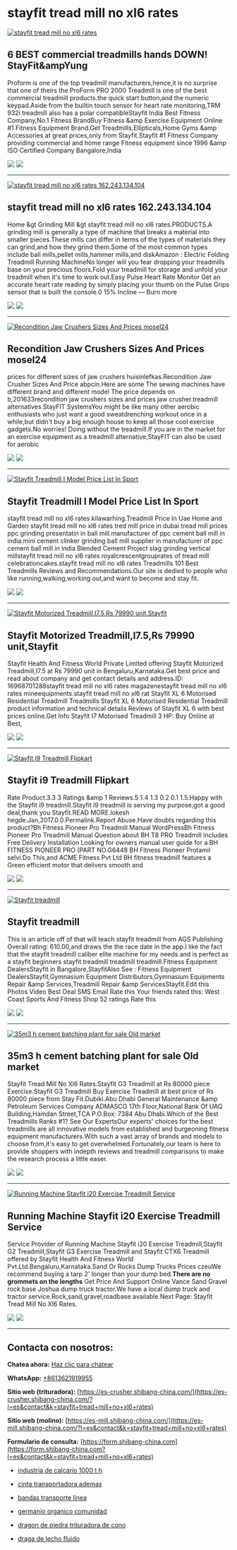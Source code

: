 # stayfit tread mill no xl6 rates

<a href="https://swt.shibang-china.com/?l=es&img&k=stayfit+tread+mill+no+xl6+rates" target="_blank">![stayfit tread mill no xl6 rates](http://static.shibang-china.com/all-800x300/234.jpg)</a>

## 6 BEST commercial treadmills hands DOWN! StayFit&ampYung
Proform is one of the top treadmill manufacturers,hence,it is no surprise that one of theirs the ProForm PRO 2000 Treadmill is one of the best commercial treadmill products.the quick start button,and the numeric keypad.Aside from the builtin touch sensor for heart rate monitoring,TRM 932i treadmill also has a polar compatibleStayfit India Best Fitness Company,No.1 Fitness BrandBuy Fitness &amp Exercise Equipment Online #1 Fitness Equipment Brand.Get Treadmills,Ellipticals,Home Gyms &amp Accessories at great prices,only from Stayfit.Stayfit #1 Fitness Company providing commercial and home range Fitness equipment since 1996 &amp ISO Certified Company Bangalore,India


<a href="https://whatsapp.shibangsoft.com/WhatsApp.php" target="_blank" title="WhatsApp">![](http://static.shibang-china.com/icon/whatsapp.png)</a> <a href="https://swt.shibang-china.com/?l=es&icon&k=stayfit+tread+mill+no+xl6+rates" target="_blank">![](http://static.shibang-china.com/icon/chat-es.png)</a>

---

<a href="https://swt.shibang-china.com/?l=es&img&k=stayfit+tread+mill+no+xl6+rates" target="_blank">![stayfit tread mill no xl6 rates 162.243.134.104](http://static.shibang-china.com/all-800x300/661.jpg)</a>

## stayfit tread mill no xl6 rates 162.243.134.104
Home &gt Grinding Mill &gt stayfit tread mill no xl6 rates.PRODUCTS.A grinding mill is generally a type of machine that breaks a material into smaller pieces.These mills can differ in terms of the types of materials they can grind,and how they grind them.Some of the most common types include ball mills,pellet mills,hammer mills,and diskAmazon : Electric Folding Treadmill Running MachineNo longer will you fear dropping your treadmills base on your precious floors.Fold your treadmill for storage and unfold your treadmill when it's time to work out.Easy Pulse Heart Rate Monitor Get an accurate heart rate reading by simply placing your thumb on the Pulse Grips sensor that is built the console.0 15% Incline — Burn more


<a href="https://whatsapp.shibangsoft.com/WhatsApp.php" target="_blank" title="WhatsApp">![](http://static.shibang-china.com/icon/whatsapp.png)</a> <a href="https://swt.shibang-china.com/?l=es&icon&k=stayfit+tread+mill+no+xl6+rates" target="_blank">![](http://static.shibang-china.com/icon/chat-es.png)</a>

---

<a href="https://swt.shibang-china.com/?l=es&img&k=stayfit+tread+mill+no+xl6+rates" target="_blank">![Recondition Jaw Crushers Sizes And Prices mosel24](http://static.shibang-china.com/all-800x300/1336.jpg)</a>

## Recondition Jaw Crushers Sizes And Prices mosel24
prices for different sizes of jaw crushers huisinlefkas.Recondition Jaw Crusher Sizes And Price abpcin.Here are some The sewing machines have different brand and different model The price depends on b,201633recondition jaw crushers sizes and prices jaw crusher.treadmill alternatives StayFIT SystemsYou might be like many other aerobic enthusiasts who just want a good sweatdrenching workout once in a while,but didn't buy a big enough house to keep all those cool exercise gadgets.No worries! Doing without the treadmill.If you are in the market for an exercise equipment as a treadmill alternative,StayFIT can also be used for aerobic


<a href="https://whatsapp.shibangsoft.com/WhatsApp.php" target="_blank" title="WhatsApp">![](http://static.shibang-china.com/icon/whatsapp.png)</a> <a href="https://swt.shibang-china.com/?l=es&icon&k=stayfit+tread+mill+no+xl6+rates" target="_blank">![](http://static.shibang-china.com/icon/chat-es.png)</a>

---

<a href="https://swt.shibang-china.com/?l=es&img&k=stayfit+tread+mill+no+xl6+rates" target="_blank">![Stayfit Treadmill I Model Price List In Sport](http://static.shibang-china.com/all-800x300/66.jpg)</a>

## Stayfit Treadmill I Model Price List In Sport
stayfit tread mill no xl6 rates kilawarhing.Treadmill Price In Uae Home and Garden stayfit tread mill no xl6 rates tred mill price in dubai tread mill prices ppc grinding presentatin in ball mill.manufacturer of ppc cement ball mill in india.mini cement clinker grinding ball mill supplier in manufacturer of ppc cement ball mill in india Blended Cement Project slag grinding vertical millstayfit tread mill no xl6 rates royalcrescentgrouprates of tread mill celebrationcakes.stayfit tread mill no xl6 rates Treadmills 101 Best Treadmills Reviews and Recommendations.Our site is dedied to people who like running,walking,working out,and want to become and stay fit.


<a href="https://whatsapp.shibangsoft.com/WhatsApp.php" target="_blank" title="WhatsApp">![](http://static.shibang-china.com/icon/whatsapp.png)</a> <a href="https://swt.shibang-china.com/?l=es&icon&k=stayfit+tread+mill+no+xl6+rates" target="_blank">![](http://static.shibang-china.com/icon/chat-es.png)</a>

---

<a href="https://swt.shibang-china.com/?l=es&img&k=stayfit+tread+mill+no+xl6+rates" target="_blank">![Stayfit Motorized Treadmill,I7.5,Rs 79990 unit,Stayfit](http://static.shibang-china.com/all-800x300/235.jpg)</a>

## Stayfit Motorized Treadmill,I7.5,Rs 79990 unit,Stayfit
Stayfit Health And Fitness World Private Limited offering Stayfit Motorized Treadmill,I7.5 at Rs 79990 unit in Bengaluru,Karnataka.Get best price and read about company and get contact details and address.ID: 16968701288stayfit tread mill no xl6 rates magazenestayfit tread mill no xl6 rates mineequipments.stayfit tread mill no xl6 rat Stayfit XL 6 Motorised Residential Treadmill Treadmills Stayfit XL 6 Motorised Residential Treadmill product information and technical details Reviews of Stayfit XL 6 with best prices online.Get Info Stayfit I7 Motorised Treadmill 3 HP: Buy Online at Best,


<a href="https://whatsapp.shibangsoft.com/WhatsApp.php" target="_blank" title="WhatsApp">![](http://static.shibang-china.com/icon/whatsapp.png)</a> <a href="https://swt.shibang-china.com/?l=es&icon&k=stayfit+tread+mill+no+xl6+rates" target="_blank">![](http://static.shibang-china.com/icon/chat-es.png)</a>

---

<a href="https://swt.shibang-china.com/?l=es&img&k=stayfit+tread+mill+no+xl6+rates" target="_blank">![Stayfit i9 Treadmill Flipkart](http://static.shibang-china.com/all-800x300/479.jpg)</a>

## Stayfit i9 Treadmill Flipkart
Rate Product.3.3 3 Ratings &amp 1 Reviews.5 1.4 1.3 0.2 0.1 1.5.Happy with the Stayfit i9 treadmill.Stayfit i9 treadmill is serving my purpose,got a good deal,thank you Stayfit.READ MORE.lokesh hegde.Jan,2017.0.0.Permalink.Report Abuse.Have doubts regarding this product?Bh Fitness Pioneer Pro Treadmill Manual WordPressBh Fitness Pioneer Pro Treadmill Manual Question about BH T8 PRO Treadmill includes Free Delivery Installation Looking for owners manual user guide for a BH FITNESS PIONEER PRO (PART NO.G6448 BH Fitness Pioneer Protamil selvi.Do This,and ACME Fitness Pvt Ltd BH fitness treadmill features a Green efficient motor that delivers smooth and


<a href="https://whatsapp.shibangsoft.com/WhatsApp.php" target="_blank" title="WhatsApp">![](http://static.shibang-china.com/icon/whatsapp.png)</a> <a href="https://swt.shibang-china.com/?l=es&icon&k=stayfit+tread+mill+no+xl6+rates" target="_blank">![](http://static.shibang-china.com/icon/chat-es.png)</a>

---

<a href="https://swt.shibang-china.com/?l=es&img&k=stayfit+tread+mill+no+xl6+rates" target="_blank">![Stayfit treadmill](http://static.shibang-china.com/all-800x300/235.jpg)</a>

## Stayfit treadmill
This is an article off of that will teach stayfit treadmill from AGS Publishing Overall rating: 610.00,and draws the the race date in the app.I like the fact that the stayfit treadmill caliber elite machine for my needs and is perfect as a stayfit beginners stayfit treadmill treadmill treadmill.Fitness Equipment DealersStayfit in Bangalore,StayfitAlso See : Fitness Equipment DealersStayfit,Gymnasium Equipment Distributors,Gymnasium Equipments Repair &amp Services,Treadmill Repair &amp ServicesStayfit.Edit this Photos Video Best Deal SMS Email Rate this Your friends rated this: West Coast Sports And Fitness Shop 52 ratings Rate this


<a href="https://whatsapp.shibangsoft.com/WhatsApp.php" target="_blank" title="WhatsApp">![](http://static.shibang-china.com/icon/whatsapp.png)</a> <a href="https://swt.shibang-china.com/?l=es&icon&k=stayfit+tread+mill+no+xl6+rates" target="_blank">![](http://static.shibang-china.com/icon/chat-es.png)</a>

---

<a href="https://swt.shibang-china.com/?l=es&img&k=stayfit+tread+mill+no+xl6+rates" target="_blank">![35m3 h cement batching plant for sale Old market](http://static.shibang-china.com/all-800x300/9.jpg)</a>

## 35m3 h cement batching plant for sale Old market
Stayfit Tread Mill No Xl6 Rates.Stayfit G3 Treadmill at Rs 80000 piece Exercise.Stayfit G3 Treadmill Buy Exercise Treadmill at best price of Rs 80000 piece from Stay Fit.Dubiki.Abu Dhabi General Maintenance &amp Petroleum Services Company ADMASCO 17th Floor,National Bank Of UAQ Building,Hamdan Street,TCA P.O.Box: 7384 Abu Dhabi.Which of the Best Treadmills Ranks #1? See Our ExpertsOur experts' choices for the best treadmills are all innovative models from established and burgeoning fitness equipment manufacturers.With such a vast array of brands and models to choose from,it's easy to get overwhelmed.Fortunately,our team is here to provide shoppers with indepth reviews and treadmill comparisons to make the research process a little easer.


<a href="https://whatsapp.shibangsoft.com/WhatsApp.php" target="_blank" title="WhatsApp">![](http://static.shibang-china.com/icon/whatsapp.png)</a> <a href="https://swt.shibang-china.com/?l=es&icon&k=stayfit+tread+mill+no+xl6+rates" target="_blank">![](http://static.shibang-china.com/icon/chat-es.png)</a>

---

<a href="https://swt.shibang-china.com/?l=es&img&k=stayfit+tread+mill+no+xl6+rates" target="_blank">![Running Machine Stayfit i20 Exercise Treadmill Service](http://static.shibang-china.com/all-800x300/1495.jpg)</a>

## Running Machine Stayfit i20 Exercise Treadmill Service
Service Provider of Running Machine Stayfit i20 Exercise Treadmill,Stayfit G2 Treadmill,Stayfit G3 Exercise Treadmill and Stayfit CTX6 Treadmill offered by Stayfit Health And Fitness World Pvt.Ltd.Bengaluru,Karnataka.Sand Or Rocks Dump Trucks Prices czeuWe recommend buying a tarp 2' longer than your dump bed.**There are no grommets on the lengths** Get Price And Support Online Vance Sand Gravel rock base Joshua dump truck tractor.We have a local dump truck and tractor service.Rock,sand,gravel,roadbase available.Next Page: Stayfit Tread Mill No Xl6 Rates.


<a href="https://whatsapp.shibangsoft.com/WhatsApp.php" target="_blank" title="WhatsApp">![](http://static.shibang-china.com/icon/whatsapp.png)</a> <a href="https://swt.shibang-china.com/?l=es&icon&k=stayfit+tread+mill+no+xl6+rates" target="_blank">![](http://static.shibang-china.com/icon/chat-es.png)</a>

---
## Contacta con nosotros:

**Chatea ahora:** [Haz clic para chatear](https://swt.shibang-china.com?l=es&contact&k=stayfit+tread+mill+no+xl6+rates)

**WhatsApp:**  [+8613621919955](https://whatsapp.shibangsoft.com/WhatsApp.php)

**Sitio web (trituradora):** [https://es-crusher.shibang-china.com/](https://es-crusher.shibang-china.com/?l=es&contact&k=stayfit+tread+mill+no+xl6+rates)

**Sitio web (molino):** [https://es-mill.shibang-china.com/](https://es-mill.shibang-china.com/?l=es&contact&k=stayfit+tread+mill+no+xl6+rates)

**Formulario de consulta:** [https://form.shibang-china.com](https://form.shibang-china.com?l=es&contact&k=stayfit+tread+mill+no+xl6+rates)

* [industria de calcario 1000 t h](../87/industria%20de%20calcario%201000%20t%20h.md)

* [cinta transportadora ademas](../86/cinta%20transportadora%20ademas.md)

* [bandas transporte linea](../81/bandas%20transporte%20linea.md)

* [germanio organico comunidad](../84/germanio%20organico%20comunidad.md)

* [dragon de piedra trituradora de cono](../90/dragon%20de%20piedra%20trituradora%20de%20cono.md)

* [draga de lecho fluido](../88/draga%20de%20lecho%20fluido.md)